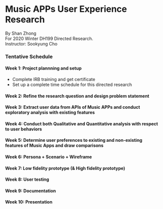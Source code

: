 Music APPs User Experience Research
============================
By Shan Zhong <br>
For 2020 Winter DH199 Directed Research. <br>
Instructor: Sookyung Cho

### Tentative Schedule
#### Week 1: Project plannning and setup
* Complete IRB training and get certificate <br>
* Set up a complete time schedule for this directed research <br>

#### Week 2: Refine the research question and design problem statement

#### Week 3: Extract user data from APIs of Music APPs and conduct exploratory analysis with existing features

#### Week 4: Conduct both Qualitative and Quantitative analysis with respect to user behaviors

#### Week 5: Determine user preferences to existing and non-existing features of Music Apps and draw comparisons

#### Week 6: Persona + Scenario + Wireframe

#### Week 7: Low fidelity prototype (& High fidelity prototype)

#### Week 8: User testing

#### Week 9: Documentation

#### Week 10: Presentation

